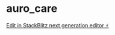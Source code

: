# auro_care

[Edit in StackBlitz next generation editor ⚡️](https://stackblitz.com/~/github.com/jrroshan/auro_care)
